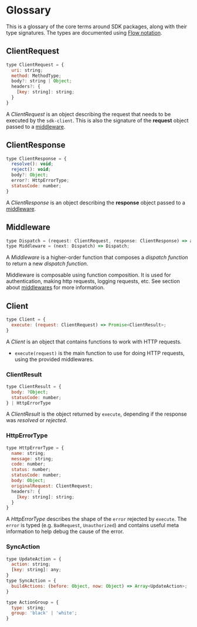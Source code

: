 # Glossary

This is a glossary of the core terms around SDK packages, along with their type signatures. The types are documented using [Flow notation](http://flowtype.org/docs/quick-reference.html).

## ClientRequest

```js
type ClientRequest = {
  uri: string;
  method: MethodType;
  body?: string | Object;
  headers?: {
    [key: string]: string;
  }
}
```

A *ClientRequest* is an object describing the request that needs to be executed by the `sdk-client`. This is also the signature of the **request** object passed to a [middleware](/docs/sdk/Middlewares.md).

## ClientResponse

```js
type ClientResponse = {
  resolve(): void;
  reject(): void;
  body?: Object;
  error?: HttpErrorType;
  statusCode: number;
}
```

A *ClientResponse* is an object describing the **response** object passed to a [middleware](/docs/sdk/Middlewares.md).

## Middleware

```js
type Dispatch = (request: ClientRequest, response: ClientResponse) => any;
type Middleware = (next: Dispatch) => Dispatch;
```

A *Middleware* is a higher-order function that composes a *dispatch function* to return a new *dispatch function*.

Middleware is composable using function composition. It is used for authentication, making http requests, logging requests, etc. See section about [middlewares](/docs/sdk/Middlewares.md) for more information.

## Client

```js
type Client = {
  execute: (request: ClientRequest) => Promise<ClientResult>;
}
```

A *Client* is an object that contains functions to work with HTTP requests.  

- `execute(request)` is the main function to use for doing HTTP requests, using the provided middlewares.

### ClientResult

```js
type ClientResult = {
  body: ?Object;
  statusCode: number;
} | HttpErrorType
```

A *ClientResult* is the object returned by `execute`, depending if the response was *resolved* or *rejected*.

### HttpErrorType

```js
type HttpErrorType = {
  name: string;
  message: string;
  code: number;
  status: number;
  statusCode: number;
  body: Object;
  originalRequest: ClientRequest;
  headers?: {
    [key: string]: string;
  }
}
```

A *HttpErrorType* describes the shape of the `error` rejected by `execute`. The `error` is typed (e.g. `BadRequest`, `Unauthorized`) and contains useful meta information to help debug the cause of the error.

### SyncAction

```js
type UpdateAction = {
  action: string;
  [key: string]: any;
}
type SyncAction = {
  buildActions: (before: Object, now: Object) => Array<UpdateAction>;
}

type ActionGroup = {
  type: string;
  group: 'black' | 'white';
}
```
